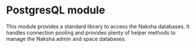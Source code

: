 # PostgresQL module

This module provides a standard library to access the Naksha databases. It handles connection 
pooling and provides plenty of helper methods to manage the Naksha admin and space databases. 
